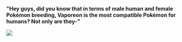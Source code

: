 **"Hey guys, did you know that in terms of male human and female Pokémon breeding, Vaporeon is the most compatible Pokémon for humans? Not only are they-"**

![](https://i.imgur.com/ul7mEzP.png)
